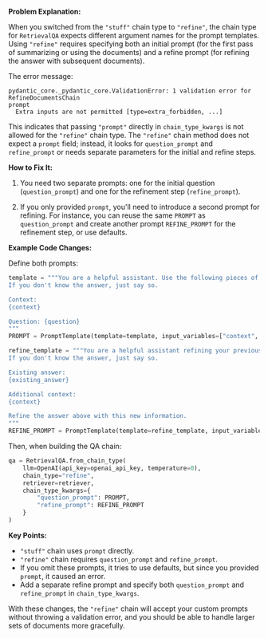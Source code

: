 **Problem Explanation:**

When you switched from the `"stuff"` chain type to `"refine"`, the chain type for `RetrievalQA` expects different argument names for the prompt templates. Using `"refine"` requires specifying both an initial prompt (for the first pass of summarizing or using the documents) and a refine prompt (for refining the answer with subsequent documents).

The error message:

```
pydantic_core._pydantic_core.ValidationError: 1 validation error for RefineDocumentsChain
prompt
  Extra inputs are not permitted [type=extra_forbidden, ...]
```

This indicates that passing `"prompt"` directly in `chain_type_kwargs` is not allowed for the `"refine"` chain type. The `"refine"` chain method does not expect a `prompt` field; instead, it looks for `question_prompt` and `refine_prompt` or needs separate parameters for the initial and refine steps.

**How to Fix It:**

1. You need two separate prompts: one for the initial question (`question_prompt`) and one for the refinement step (`refine_prompt`).

2. If you only provided `prompt`, you'll need to introduce a second prompt for refining. For instance, you can reuse the same `PROMPT` as `question_prompt` and create another prompt `REFINE_PROMPT` for the refinement step, or use defaults.

**Example Code Changes:**

Define both prompts:

```python
template = """You are a helpful assistant. Use the following pieces of context to answer the question at the end.
If you don't know the answer, just say so.

Context:
{context}

Question: {question}
"""
PROMPT = PromptTemplate(template=template, input_variables=["context", "question"])

refine_template = """You are a helpful assistant refining your previous answer with more context.
If you don't know the answer, just say so.

Existing answer:
{existing_answer}

Additional context:
{context}

Refine the answer above with this new information.
"""
REFINE_PROMPT = PromptTemplate(template=refine_template, input_variables=["existing_answer", "context", "question"])
```

Then, when building the QA chain:

```python
qa = RetrievalQA.from_chain_type(
    llm=OpenAI(api_key=openai_api_key, temperature=0),
    chain_type="refine",
    retriever=retriever,
    chain_type_kwargs={
        "question_prompt": PROMPT,
        "refine_prompt": REFINE_PROMPT
    }
)
```

**Key Points:**

- `"stuff"` chain uses `prompt` directly.
- `"refine"` chain requires `question_prompt` and `refine_prompt`.
- If you omit these prompts, it tries to use defaults, but since you provided `prompt`, it caused an error.
- Add a separate refine prompt and specify both `question_prompt` and `refine_prompt` in `chain_type_kwargs`.

With these changes, the `"refine"` chain will accept your custom prompts without throwing a validation error, and you should be able to handle larger sets of documents more gracefully.